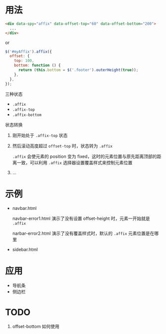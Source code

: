 # 用法
```html
<div data-spy="affix" data-offset-top="60" data-offset-bottom="200">
  ...
</div>
```

or

```javascript
$('#myAffix').affix({
  offset: {
    top: 100,
    bottom: function () {
      return (this.bottom = $('.footer').outerHeight(true));
    },
  },
});
```

三种状态

- `.affix`
- `.affix-top`
- `.affix-bottom`

状态转换

1. 刚开始处于 `.affix-top` 状态
2. 然后滚动高度超过 `offset-top` 时，状态转为 `.affix`

    `.affix` 会使元素的 position 变为 fixed，这时的元素位置与原先距离顶部的距离一致，可以利用 `.affix` 选择器设置覆盖样式来控制元素位置

3. ...

# 示例
- navbar.html

    navbar-error1.html 演示了没有设置 offset-height 时，元素一开始就是 `.affix`

    narbar-error2.html 演示了没有覆盖样式时，默认的 `.affix` 元素位置是在哪里

- sidebar.html

# 应用
- 导航条
- 侧边栏

# TODO
1. offset-bottom 如何使用

